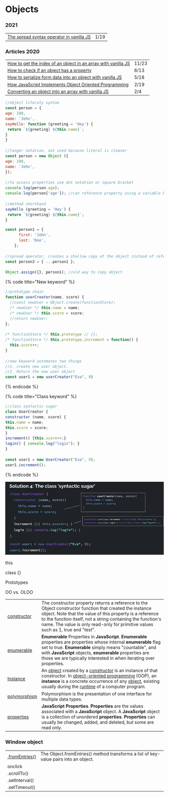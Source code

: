# Objects

### 2021

|  |  |
| :--- | :--- |
| [The spread syntax operator in vanilla JS](https://gomakethings.com/the-spread-syntax-operator-in-vanilla-js/) | 1/19 |

### Articles 2020

|  |  |
| :--- | :--- |
| [How to get the index of an object in an array with vanilla JS](https://gomakethings.com/how-to-get-the-index-of-an-object-in-an-array-with-vanilla-js/) | 11/23 |
| [How to check if an object has a property](https://gomakethings.com/how-to-check-if-an-object-has-a-property/?mc_cid=ef4f2f4240&mc_eid=[UNIQID]) | 6/13 |
| [How to serialize form data into an object with vanilla JS](https://gomakethings.com/how-to-serialize-form-data-into-an-object-with-vanilla-js/?mc_cid=9ab46505a4&mc_eid=[UNIQID]) | 5/18  |
| [How JavaScript Implements Object Oriented Programming](https://www.freecodecamp.org/news/how-javascript-implements-oop/) | 2/19 |
| [Converting an object into an array with vanilla JS](https://gomakethings.com/converting-an-object-into-an-array-with-vanilla-js/?mc_cid=88c72ee7ee&mc_eid=e9174ba77f) | 2/4 |

```javascript
//object literaly syntax
const person = {
age: 100,
name: 'John',
sayHello: function (greeting = 'Hey') {
 return `${greeting} ${this.name}`;
}
}

//longer notation, not used because literal is cleaner
const person = new Object ({
age: 100,
name: 'John',
});

//to access properties use dot notation or square bracket
console.log(person.age);
console.log(person['age']); //can reference property using a variable by removing ''

//method shorthand
sayHello (greeting = 'Hey') {
 return `${greeting} ${this.name}`;
}
```

```javascript
const person1 = {
      first: 'John',
      last: 'Doe',
    };

//spread operator, creates a shallow copy of the object instead of reference it
const person3 = { ...person1 };

Object.assign({}, person1); //old way to copy object
```

{% code title="New keyword" %}
```javascript
//prototype chain
function userCreator(name, score) {
  //const newUser = Object.create(functionStore);
  /* newUser */ this.name = name;
  /* newUser */ this.score = score;
  //return newUser;
};

/* functionStore */ this.prototype // {};
/* functionStore */ this.prototype.increment = function() {
  this.score++;
}

//new keyword automates two things
//1. create new user object. 
//2. Return the new user object
const user1 = new userCreator("Eva", 9)
```
{% endcode %}

{% code title="Class keyword" %}
```javascript
//class syntactic sugar
class UserCreator {
constructor (name, score) {
this.name = name;
this.score = score;
}
increment() {this.score++;}
login() { console.log("login"); }
}

const user1 = new UserCreator("Eva", 9);
user1.increment();
```
{% endcode %}

![](../.gitbook/assets/screen-shot-2020-07-02-at-1.49.47-pm.png)

this

class {}

Prototypes

OO vs. OLOO

|  |  |
| :--- | :--- |
| [constructor](https://developer.mozilla.org/en-US/docs/Web/JavaScript/Reference/Global_Objects/Object/constructor) | The constructor property returns a reference to the Object constructor function that created the instance object. Note that the value of this property is a reference to the function itself, not a string containing the function's name. The value is only read-only for primitive values such as 1, true and "test". |
| [enumerable](https://developer.mozilla.org/en-US/docs/Web/JavaScript/Enumerability_and_ownership_of_properties) | **Enumerable** Properties in **JavaScript**. **Enumerable** properties are properties whose internal **enumerable** flag set to true. **Enumerable** simply means "countable", and with **JavaScript** objects, **enumerable** properties are those we are typically interested in when iterating over properties. |
| [Instance](https://developer.mozilla.org/en-US/docs/Glossary/Instance) | An [object](https://developer.mozilla.org/en-US/docs/Glossary/object) created by a [constructor](https://developer.mozilla.org/en-US/docs/Glossary/constructor) is an instance of that constructor. In [object-oriented programming](https://en.wikipedia.org/wiki/Object-oriented_programming) \(OOP\), an **instance** is a concrete occurrence of any [object](https://en.wikipedia.org/wiki/Object_%28computer_science%29), existing usually during the [runtime](https://en.wikipedia.org/wiki/Run_time_%28program_lifecycle_phase%29) of a computer program. |
| [polymorphism](https://developer.mozilla.org/en-US/docs/Glossary/Polymorphism) | Polymorphism is the presentation of one interface for multiple data types. |
| [properties](https://developer.mozilla.org/en-US/docs/Web/JavaScript/Reference/Global_Objects/Object#Properties_of_the_Object_constructor) | **JavaScript Properties**. **Properties** are the values associated with a **JavaScript** object. A **JavaScript** object is a collection of unordered **properties**. **Properties** can usually be changed, added, and deleted, but some are read only. |

### Window object

|  |  |
| :--- | :--- |
| [.fromEntries\(\)](https://developer.mozilla.org/en-US/docs/Web/JavaScript/Reference/Global_Objects/Object/fromEntries) | The Object.fromEntries\(\) method transforms a list of key-value pairs into an object. |
| onclick |  |
| .scrollTo\(\) |  |
| .setInterval\(\) |  |
| .setTimeout\(\) |  |

